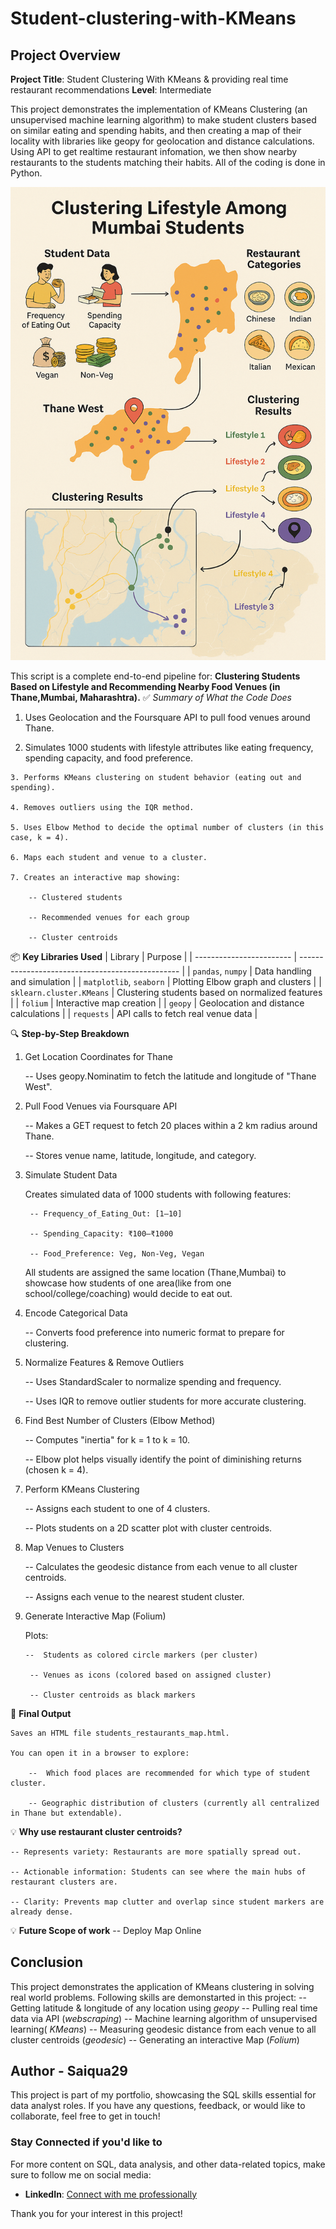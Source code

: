 # Student-clustering-with-KMeans

## Project Overview

**Project Title**: Student Clustering With KMeans & providing real time restaurant recommendations
**Level**: Intermediate  

This project demonstrates the implementation of KMeans Clustering (an unsupervised machine learning algorithm) to make student clusters based on similar eating and spending habits, and then creating a map of their locality with libraries like geopy for geolocation and distance calculations. Using API to get realtime restaurant infomation, we then show nearby restaurants to the students matching their habits. All of the coding is done in Python. 

![students](https://github.com/Saiqua29/Student-clustering-with-KMeans/blob/main/student%20clustering.png)



This script is a complete end-to-end pipeline for:
**Clustering Students Based on Lifestyle and Recommending Nearby Food Venues (in Thane,Mumbai, Maharashtra).**
✅ *Summary of What the Code Does*

   1.  Uses Geolocation and the Foursquare API to pull food venues around Thane.

   2.  Simulates 1000 students with lifestyle attributes like eating frequency, spending capacity, and food preference.

    3. Performs KMeans clustering on student behavior (eating out and spending).

    4. Removes outliers using the IQR method.

    5. Uses Elbow Method to decide the optimal number of clusters (in this case, k = 4).

    6. Maps each student and venue to a cluster.

    7. Creates an interactive map showing:

        -- Clustered students

        -- Recommended venues for each group

        -- Cluster centroids

📦 **Key Libraries Used**
| Library                  | Purpose                                          |
| ------------------------ | ------------------------------------------------ |
| `pandas`, `numpy`        | Data handling and simulation                     |
| `matplotlib`, `seaborn`  | Plotting Elbow graph and clusters                |
| `sklearn.cluster.KMeans` | Clustering students based on normalized features |
| `folium`                 | Interactive map creation                         |
| `geopy`                  | Geolocation and distance calculations            |
| `requests`               | API calls to fetch real venue data               |

🔍 **Step-by-Step Breakdown**
1. Get Location Coordinates for Thane

    -- Uses geopy.Nominatim to fetch the latitude and longitude of "Thane West".

2. Pull Food Venues via Foursquare API

    -- Makes a GET request to fetch 20 places within a 2 km radius around Thane.

    -- Stores venue name, latitude, longitude, and category.

3. Simulate Student Data

    Creates simulated data of 1000 students with following features:

        -- Frequency_of_Eating_Out: [1–10]

        -- Spending_Capacity: ₹100–₹1000

        -- Food_Preference: Veg, Non-Veg, Vegan

    All students are assigned the same location (Thane,Mumbai) to showcase how students of one area(like from one school/college/coaching) would decide to eat out.

4. Encode Categorical Data

    -- Converts food preference into numeric format to prepare for clustering.

5. Normalize Features & Remove Outliers

    -- Uses StandardScaler to normalize spending and frequency.

    -- Uses IQR to remove outlier students for more accurate clustering.

6. Find Best Number of Clusters (Elbow Method)

    -- Computes "inertia" for k = 1 to k = 10.

    -- Elbow plot helps visually identify the point of diminishing returns (chosen k = 4).

7. Perform KMeans Clustering

    -- Assigns each student to one of 4 clusters.

    -- Plots students on a 2D scatter plot with cluster centroids.

8. Map Venues to Clusters

    -- Calculates the geodesic distance from each venue to all cluster centroids.

    -- Assigns each venue to the nearest student cluster.

9. Generate Interactive Map (Folium)

    Plots:

       --  Students as colored circle markers (per cluster)

        -- Venues as icons (colored based on assigned cluster)

        -- Cluster centroids as black markers

📍 **Final Output**

    Saves an HTML file students_restaurants_map.html.

    You can open it in a browser to explore:

        --  Which food places are recommended for which type of student cluster.

        -- Geographic distribution of clusters (currently all centralized in Thane but extendable).

 💡 **Why use restaurant cluster centroids?**

    -- Represents variety: Restaurants are more spatially spread out.

    -- Actionable information: Students can see where the main hubs of restaurant clusters are.

    -- Clarity: Prevents map clutter and overlap since student markers are already dense.       

💡 **Future Scope of work**
    -- Deploy Map Online 

## Conclusion

This project demonstrates the application of KMeans clustering in solving real world problems. Following skills are demonstarted in this project:
  -- Getting latitude & longitude of any location using *geopy*
  -- Pulling real time data via API (*webscraping*)
  -- Machine learning algorithm of unsupervised learning( *KMeans*)
  -- Measuring geodesic distance from each venue to all cluster centroids (*geodesic*)
  -- Generating an interactive Map (*Folium*)
  
## Author - Saiqua29 

This project is part of my portfolio, showcasing the SQL skills essential for data analyst roles. If you have any questions, feedback, or would like to collaborate, feel free to get in touch!


### Stay Connected if you'd like to

For more content on SQL, data analysis, and other data-related topics, make sure to follow me on social media:

- **LinkedIn**: [Connect with me professionally](https://www.linkedin.com/in/saiqua-shaikh-b28682124/)

Thank you for your interest in this project!

 
